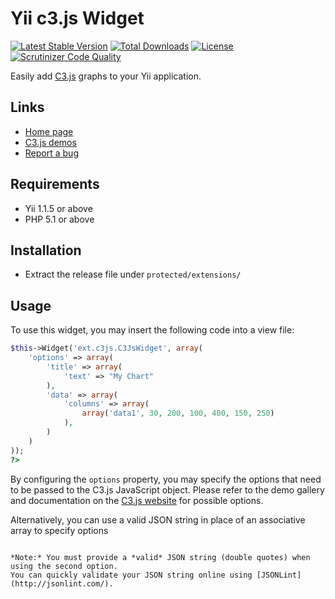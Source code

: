 Yii c3.js Widget
========================

[![Latest Stable Version](https://poser.pugx.org/code-works/yii-c3js/v/stable.png)](https://packagist.org/packages/code-works/yii-c3js)
[![Total Downloads](https://poser.pugx.org/code-works/yii-c3js/downloads.png)](https://packagist.org/packages/code-works/yii-c3js)
[![License](https://poser.pugx.org/code-works/yii-c3js/license.png)](https://packagist.org/packages/code-works/yii-c3js)
[![Scrutinizer Code Quality](https://scrutinizer-ci.com/g/code-works/yii-c3js/badges/quality-score.png?b=master)](https://scrutinizer-ci.com/g/code-works/yii-c3js/?branch=master)

Easily add [C3.js](http://http://c3js.org//) graphs to your Yii application.

Links
-----

* [Home page](https://github.com/code-works/yii-c3js)
* [C3.js demos](http://c3js.org/examples.html)
* [Report a bug](https://github.com/code-works/yii-c3js/issues)


Requirements
------------

* Yii 1.1.5 or above
* PHP 5.1 or above


Installation
-------------

* Extract the release file under `protected/extensions/`


Usage
-----

To use this widget, you may insert the following code into a view file:
```php
$this->Widget('ext.c3js.C3JsWidget', array(
    'options' => array(
        'title' => array(
            'text' => "My Chart"
        ),
        'data' => array(
            'columns' => array(
                array('data1', 30, 200, 100, 400, 150, 250)
            ),
        )
    )
));
?>
```
By configuring the `options` property, you may specify the options that need to be passed to the C3.js JavaScript object.
Please refer to the demo gallery and documentation on the [C3.js website](http://c3js.org/) for possible options.

Alternatively, you can use a valid JSON string in place of an associative array to specify options
```

*Note:* You must provide a *valid* JSON string (double quotes) when using the second option. 
You can quickly validate your JSON string online using [JSONLint](http://jsonlint.com/).